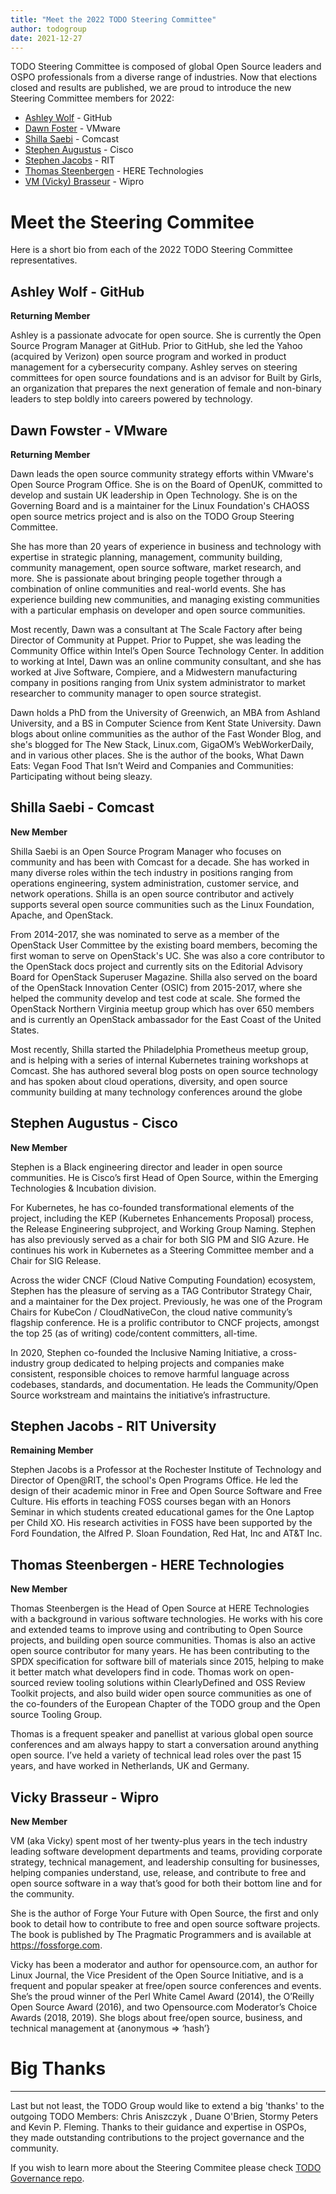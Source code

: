 ```yaml
---
title: "Meet the 2022 TODO Steering Committee"
author: todogroup
date: 2021-12-27
---
```


TODO Steering Committee is composed of global Open Source leaders and OSPO professionals from a diverse range of industries.
Now that elections closed and results are published, we are proud to introduce the new Steering Committee members for 2022:

* [Ashley Wolf](https://twitter.com/Meta_Ashley) - GitHub
* [Dawn Foster](https://twitter.com/geekygirldawn) - VMware
* [Shilla Saebi](https://twitter.com/ShillaSaebi) - Comcast
* [Stephen Augustus](https://twitter.com/stephenaugustus) - Cisco
* [Stephen Jacobs](https://www.linkedin.com/in/itprofjacobs/) - RIT
* [Thomas Steenbergen](https://twitter.com/tsteenbe) - HERE Technologies
* [VM (Vicky) Brasseur](https://twitter.com/vmbrasseur) - Wipro

# Meet the Steering Commitee

Here is a short bio from each of the 2022 TODO Steering Committee representatives.

## Ashley Wolf - GitHub

**Returning Member**

Ashley is a passionate advocate for open source. She is currently the Open Source Program Manager at GitHub. Prior to GitHub, she led the Yahoo (acquired by Verizon) open source program and worked in product management for a cybersecurity company. Ashley serves on steering committees for open source foundations and is an advisor for Built by Girls, an organization that prepares the next generation of female and non-binary leaders to step boldly into careers powered by technology.

## Dawn Fowster - VMware

**Returning Member**

Dawn leads the open source community strategy efforts within VMware's Open Source Program Office. She is on the Board of OpenUK, committed to develop and sustain UK leadership in Open Technology. She is on the Governing Board and is a maintainer for the Linux Foundation's CHAOSS open source metrics project and is also on the TODO Group Steering Committee.

She has more than 20 years of experience in business and technology with expertise in strategic planning, management, community building, community management, open source software, market research, and more. She is passionate about bringing people together through a combination of online communities and real-world events. She has experience building new communities, and managing existing communities with a particular emphasis on developer and open source communities.

Most recently, Dawn was a consultant at The Scale Factory after being Director of Community at Puppet. Prior to Puppet, she was leading the Community Office within Intel’s Open Source Technology Center. In addition to working at Intel, Dawn was an online community consultant, and she has worked at Jive Software, Compiere, and a Midwestern manufacturing company in positions ranging from Unix system administrator to market researcher to community manager to open source strategist.

Dawn holds a PhD from the University of Greenwich, an MBA from Ashland University, and a BS in Computer Science from Kent State University. Dawn blogs about online communities as the author of the Fast Wonder Blog, and she's blogged for The New Stack, Linux.com, GigaOM’s WebWorkerDaily, and in various other places. She is the author of the books, What Dawn Eats: Vegan Food That Isn’t Weird and Companies and Communities: Participating without being sleazy.

## Shilla Saebi - Comcast
**New Member**

Shilla Saebi is an Open Source Program Manager who focuses on community and has been with Comcast for a decade. She has worked in many diverse roles within the tech industry in positions ranging from operations engineering, system administration, customer service, and network operations. Shilla is an open source contributor and actively supports several open source communities such as the Linux Foundation, Apache, and OpenStack.

From 2014-2017, she was nominated to serve as a member of the OpenStack User Committee by the existing board members, becoming the first woman to serve on OpenStack's UC. She was also a core contributor to the OpenStack docs project and currently sits on the Editorial Advisory Board for OpenStack Superuser Magazine. Shilla also served on the board of the OpenStack Innovation Center (OSIC) from 2015-2017, where she helped the community develop and test code at scale. She formed the OpenStack Northern Virginia meetup group which has over 650 members and is currently an OpenStack ambassador for the East Coast of the United States.

Most recently, Shilla started the Philadelphia Prometheus meetup group, and is helping with a series of internal Kubernetes training workshops at Comcast. She has authored several blog posts on open source technology and has spoken about cloud operations, diversity, and open source community building at many technology conferences around the globe

## Stephen Augustus - Cisco
**New Member**


Stephen is a Black engineering director and leader in open source communities. He is Cisco’s first Head of Open Source, within the Emerging Technologies & Incubation division.

For Kubernetes, he has co-founded transformational elements of the project, including the KEP (Kubernetes Enhancements Proposal) process, the Release Engineering subproject, and Working Group Naming. Stephen has also previously served as a chair for both SIG PM and SIG Azure. He continues his work in Kubernetes as a Steering Committee member and a Chair for SIG Release.

Across the wider CNCF (Cloud Native Computing Foundation) ecosystem, Stephen has the pleasure of serving as a TAG Contributor Strategy Chair, and a maintainer for the Dex project. Previously, he was one of the Program Chairs for KubeCon / CloudNativeCon, the cloud native community’s flagship conference. He is a prolific contributor to CNCF projects, amongst the top 25 (as of writing) code/content committers, all-time.

In 2020, Stephen co-founded the Inclusive Naming Initiative, a cross-industry group dedicated to helping projects and companies make consistent, responsible choices to remove harmful language across codebases, standards, and documentation. He leads the Community/Open Source workstream and maintains the initiative’s infrastructure.

## Stephen Jacobs - RIT University
**Remaining Member**

Stephen Jacobs is a Professor at the Rochester Institute of Technology and Director of Open@RIT, the school's Open Programs Office. He led the design of their academic minor in Free and Open Source Software and Free Culture. His efforts in teaching FOSS courses began with an Honors Seminar in which students created educational games for the One Laptop per Child XO. His research activities in FOSS have been supported by the Ford Foundation, the Alfred P. Sloan Foundation, Red Hat, Inc and AT&T Inc.

## Thomas Steenbergen - HERE Technologies
**New Member**


Thomas Steenbergen is the Head of Open Source at HERE Technologies with a background in various software technologies. He works with his core and extended teams to improve using and contributing to Open Source projects, and building open source communities. Thomas is also an active open source contributor for many years. He has been contributing to the SPDX specification for software bill of materials since 2015, helping to make it better match what developers find in code. Thomas work on open-sourced review tooling solutions within ClearlyDefined and OSS Review Toolkit projects, and also build wider open source communities as one of the co-founders of the European Chapter of the TODO group and the Open source Tooling Group.

Thomas is a frequent speaker and panellist at various global open source conferences and am always happy to start a conversation around anything open source. I’ve held a variety of technical lead roles over the past 15 years, and have worked in Netherlands, UK and Germany.


## Vicky Brasseur - Wipro
**New Member**


VM (aka Vicky) spent most of her twenty-plus years in the tech industry leading software development departments and teams, providing corporate strategy, technical management, and leadership consulting for businesses, helping companies understand, use, release, and contribute to free and open source software in a way that’s good for both their bottom line and for the community.

She is the author of Forge Your Future with Open Source, the first and only book to detail how to contribute to free and open source software projects. The book is published by The Pragmatic Programmers and is available at https://fossforge.com.

Vicky has been a moderator and author for opensource.com, an author for Linux Journal, the Vice President of the Open Source Initiative, and is a frequent and popular speaker at free/open source conferences and events. She’s the proud winner of the Perl White Camel Award (2014), the O’Reilly Open Source Award (2016), and two Opensource.com Moderator’s Choice Awards (2018, 2019). She blogs about free/open source, business, and technical management at {anonymous => ‘hash’}



# Big Thanks

*** 

Last but not least, the TODO Group would like to extend a big 'thanks' to the outgoing TODO Members: Chris Aniszczyk , Duane O'Brien, Stormy Peters and Kevin P. Fleming.  Thanks to their guidance and expertise in OSPOs, they made outstanding contributions to the project governance and the community.

If you wish to learn more about the Steering Commitee please check [TODO Governance repo](https://github.com/todogroup/governance).
